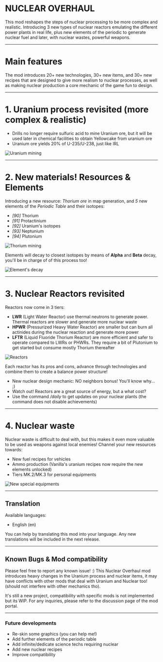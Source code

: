 # NUCLEAR OVERHAUL


This mod reshapes the steps of nuclear processing to be more complex and realistic. Introducing 3 new types of nuclear reactors emulating the different power plants in real life, plus new elements of the periodic to generate nuclear fuel and later, with nuclear wastes, powerful weapons.

---

# Main features
The mod introduces 20+ new technologies, 30+ new items, and 30+ new recipes that are designed to give more realism to nuclear processes, as well as making nuclear production a core mechanic of the game fun to design. 

---

# 1. Uranium process revisited (more complex & realistic) 
   - Drills no longer require sulfuric acid to mine Uranium ore, but it will be used later in chemical facilities to obtain Yellowcake from uranium ore
   - Uranium ore yields 20% of U-235/U-238, just like IRL


![Uranium mining](https://assets-mod.factorio.com/assets/9ad1173c6c39bb3a93d9d70f957ff52d24d8f142.png)

---

# 2. New materials! Resources & Elements
Introducing a new resource: *Thorium ore* in map generation, and *5* new elements of the *Periodic Table* and their isotopes:

   - *[90]* Thorium
   - *[91]* Protactinium
   - *[92]* Uranium's isotopes
   - *[93]* Neptunium
   - *[94]* Plutonium


![Thorium mining](https://assets-mod.factorio.com/assets/34189b52ee5800dfcdfe57dcf40d5f091bba93ed.png)


Elements will decay to closest isotopes by means of **Alpha** and **Beta** decay, you'll be in charge of of this process too!


![Element's decay](https://assets-mod.factorio.com/assets/82f43b493a900b66555f2018cd991f1841448b3c.png)

---

# 3. Nuclear Reactors revisited
Reactors now come in 3 tiers: 

   - **LWR** (Light Water Reactor) use thermal neutrons to generate power. Thermal reactors are slower and generate more nuclear waste
   - **HPWR** (Pressurized Heavy Water Reactor) are smaller but can burn all actinides during the nuclear reaction and generate more power
   - **LFTR** (Liquid Fluoride Thorium Reactor) are more efficient and safer to operate compared to LWRs or PHWRs. They require a bit of Plutonium to get started but consume mostly Thorium thereafter


![Reactors](https://assets-mod.factorio.com/assets/cc847009371f3d01b4223ea9053f43d905436e1f.png)

   
Each reactor has its pros and cons, advance through technologies and combine them to create a balance power structure!

   - New nuclear design mechanic: NO neighbors bonus! You'll know why... ;)
   - Watch out! Reactors are a great source of energy, but a what cost?
   - Use the command */daily* to get updates on your nuclear plants (the command does not disable achievements)

---

# 4. Nuclear waste
Nuclear waste is difficult to deal with, but this makes it even more valuable to be used as weapons against local enemies! Channel your new resources towards:

- New fuel recipes for vehicles
- Ammo production (Vanilla's uranium recipes now require the new elements unlocked)
- Tiers MK.2/MK.3 for personal equipments


![New special equipments](https://assets-mod.factorio.com/assets/07a408aff61d8a371e054e2ec1cf703b629aa77b.png)

---

## Translation
Available languages:
- English (en)

You can help by translating this mod into your language. Any new translations will be included in the next release.

---

## Known Bugs & Mod compatibility
Please feel free to report any known issue! :) 
This Nuclear Overhaul mod introduces heavy changes in the Uranium process and nuclear items, it may have conflicts with other mods that deal with Uranium and Nuclear too! (should not interfere with other mechanics tho). 

It's still a new project, compatibility with specific mods is not implemented but its WIP. For any inquiries, please refer to the discussion page of the mod portal.

---

### Future developments
- Re-skin some graphics (you can help me!)
- Add further elements of the periodic table
- Add infinite/dedicate science techs requiring nuclear
- Add new nuclear recipes
- Improve compatibility
